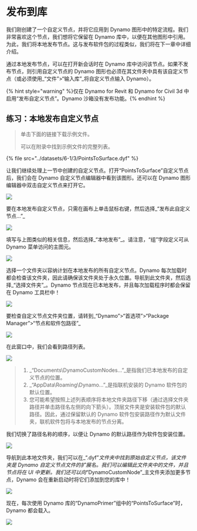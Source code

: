 # 发布到库

我们刚创建了一个自定义节点，并将它应用到 Dynamo 图形中的特定流程。我们非常喜欢这个节点，我们想将它保留在 Dynamo 库中，以便在其他图形中引用。为此，我们将本地发布节点。这与发布软件包的过程类似，我们将在下一章中详细介绍。

通过本地发布节点，可以在打开新会话时在 Dynamo 库中访问该节点。如果不发布节点，则引用自定义节点的 Dynamo 图形也必须在其文件夹中具有该自定义节点（或必须使用_“文件”>“输入库”_将自定义节点输入 Dynamo）。

{% hint style="warning" %}仅在 Dynamo for Revit 和 Dynamo for Civil 3d 中启用“发布自定义节点”。Dynamo 沙箱没有发布功能。{% endhint %}

## 练习：本地发布自定义节点

> 单击下面的链接下载示例文件。
>
> 可以在附录中找到示例文件的完整列表。

{% file src="../datasets/6-1/3/PointsToSurface.dyf" %}

让我们继续处理上一节中创建的自定义节点。打开“PointsToSurface”自定义节点后，我们会在 Dynamo 自定义节点编辑器中看到该图形。还可以在 Dynamo 图形编辑器中双击自定义节点来打开它。

![](../images/6-1/3/publishcustomnodelocally01.jpg)

要在本地发布自定义节点，只需在画布上单击鼠标右键，然后选择_“发布此自定义节点...”_

![](../images/6-1/3/publishcustomnodeexercise-02.jpg)

填写与上图类似的相关信息，然后选择_“本地发布”_。请注意，“组”字段定义可从 Dynamo 菜单访问的主图元。

![](../images/6-1/3/publishcustomnodeexercise-03.jpg)

选择一个文件夹以容纳计划在本地发布的所有自定义节点。Dynamo 每次加载时都会检查该文件夹，因此请确保该文件夹处于永久位置。导航到此文件夹，然后选择_“选择文件夹”_。Dynamo 节点现在已本地发布，并且每次加载程序时都会保留在 Dynamo 工具栏中！

![](../images/6-1/3/publishcustomnodeexercise-04.jpg)

要检查自定义节点文件夹位置，请转到_“Dynamo”>“首选项”>“Package Manager”>“节点和软件包路径”_

![](../images/6-1/3/publishcustomnodeexercise-05.jpg)

在此窗口中，我们会看到路径列表。

![](../images/6-1/3/publishcustomnodeexercise-06.jpg)

> 1. _“Documents\\DynamoCustomNodes...”_是指我们已本地发布的自定义节点的位置。
> 2. _“AppData\\Roaming\\Dynamo...”_是指联机安装的 Dynamo 软件包的默认位置。
> 3. 您可能希望按照上述列表顺序将本地文件夹路径下移（通过选择文件夹路径并单击路径名左侧的向下箭头）。顶层文件夹是安装软件包的默认路径。因此，通过保留默认的 Dynamo 软件包安装路径作为默认文件夹，联机软件包将与本地发布的节点分离。

我们切换了路径名称的顺序，以便让 Dynamo 的默认路径作为软件包安装位置。

![](../images/6-1/3/publishcustomnodeexercise-07.jpg)

导航到此本地文件夹，我们可以在_“.dyf”_文件夹中找到原始自定义节点，该文件夹是 Dynamo 自定义节点文件的扩展名。我们可以编辑此文件夹中的文件，并且节点将在 UI 中更新。我们还可以向_“DynamoCustomNode”_主文件夹添加更多节点，Dynamo 会在重新启动时将它们添加到您的库中！

![](../images/6-1/3/publishcustomnodeexercise-08.jpg)

现在，每次使用 Dynamo 库的“DynamoPrimer”组中的“PointsToSurface”时，Dynamo 都会载入。

![](../images/6-1/3/publishcustomnodeexercise-09.jpg)
